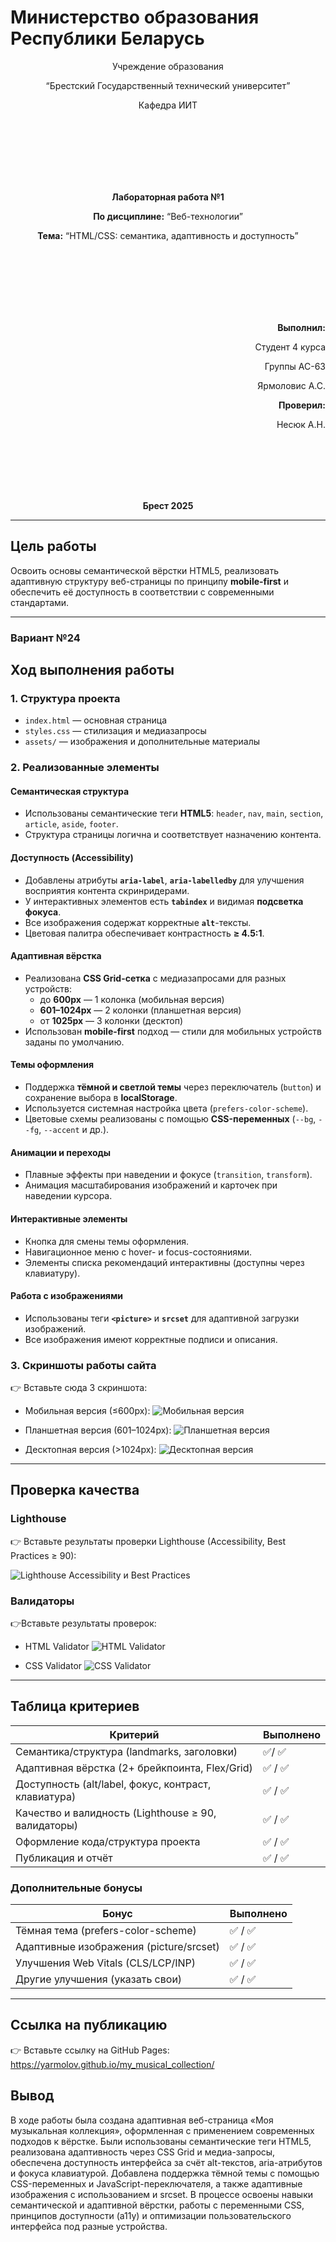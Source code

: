 # Министерство образования Республики Беларусь

<p align="center">Учреждение образования</p>
<p align="center">“Брестский Государственный технический университет”</p>
<p align="center">Кафедра ИИТ</p>
<br><br><br><br><br><br>
<p align="center"><strong>Лабораторная работа №1</strong></p>
<p align="center"><strong>По дисциплине:</strong> “Веб-технологии”</p>
<p align="center"><strong>Тема:</strong> “HTML/CSS: семантика, адаптивность и доступность”</p>
<br><br><br><br><br><br>
<p align="right"><strong>Выполнил:</strong></p>
<p align="right">Студент 4 курса</p>
<p align="right">Группы АС-63</p>
<p align="right">Ярмоловис А.С.</p>
<p align="right"><strong>Проверил:</strong></p>
<p align="right">Несюк А.Н.</p>
<br><br><br><br><br>
<p align="center"><strong>Брест 2025</strong></p>

---

## Цель работы

Освоить основы семантической вёрстки HTML5, реализовать адаптивную структуру веб-страницы по принципу **mobile-first** и обеспечить её доступность в соответствии с современными стандартами.

---

### Вариант №24

## Ход выполнения работы

### 1. Структура проекта

- `index.html` — основная страница
- `styles.css` — стилизация и медиазапросы
- `assets/` — изображения и дополнительные материалы

### 2. Реализованные элементы

#### Семантическая структура

- Использованы семантические теги **HTML5**: `header`, `nav`, `main`, `section`, `article`, `aside`, `footer`.
- Структура страницы логична и соответствует назначению контента.

#### Доступность (Accessibility)

- Добавлены атрибуты **`aria-label`**, **`aria-labelledby`** для улучшения восприятия контента скринридерами.
- У интерактивных элементов есть **`tabindex`** и видимая **подсветка фокуса**.
- Все изображения содержат корректные **`alt`**-тексты.
- Цветовая палитра обеспечивает контрастность **≥ 4.5:1**.

#### Адаптивная вёрстка

- Реализована **CSS Grid-сетка** с медиазапросами для разных устройств:
  - до **600px** — 1 колонка (мобильная версия)
  - **601–1024px** — 2 колонки (планшетная версия)
  - от **1025px** — 3 колонки (десктоп)
- Использован **mobile-first** подход — стили для мобильных устройств заданы по умолчанию.

#### Темы оформления

- Поддержка **тёмной и светлой темы** через переключатель (`button`) и сохранение выбора в **localStorage**.
- Используется системная настройка цвета (`prefers-color-scheme`).
- Цветовые схемы реализованы с помощью **CSS-переменных** (`--bg`, `--fg`, `--accent` и др.).

#### Анимации и переходы

- Плавные эффекты при наведении и фокусе (`transition`, `transform`).
- Анимация масштабирования изображений и карточек при наведении курсора.

#### Интерактивные элементы

- Кнопка для смены темы оформления.
- Навигационное меню с hover- и focus-состояниями.
- Элементы списка рекомендаций интерактивны (доступны через клавиатуру).

#### Работа с изображениями

- Использованы теги **`<picture>`** и **`srcset`** для адаптивной загрузки изображений.
- Все изображения имеют корректные подписи и описания.

### 3. Скриншоты работы сайта

👉 Вставьте сюда 3 скриншота:

- Мобильная версия (≤600px):
![Мобильная версия](img/mobile.png)

- Планшетная версия (601–1024px):
![Планшетная версия](img/tablet.png)

- Десктопная версия (>1024px):
![Десктопная версия](img/desktop.png)

---

## Проверка качества

### Lighthouse

👉 Вставьте результаты проверки Lighthouse (Accessibility, Best Practices ≥ 90):

![Lighthouse Accessibility и Best Practices](img/lighthouse_accessibility_best_practices.png)

### Валидаторы

👉Вставьте результаты проверок:

- HTML Validator
![HTML Validator](img/html_validator.png)

- CSS Validator
![CSS Validator](img/css_validator.png)

---

## Таблица критериев

| Критерий                                | Выполнено |
|------------------------------------------|-----------|
| Семантика/структура (landmarks, заголовки) | ✅/ ✅ |
| Адаптивная вёрстка (2+ брейкпоинта, Flex/Grid) | ✅ / ✅ |
| Доступность (alt/label, фокус, контраст, клавиатура) | ✅ / ✅ |
| Качество и валидность (Lighthouse ≥ 90, валидаторы) | ✅ / ✅ |
| Оформление кода/структура проекта        | ✅ / ✅ |
| Публикация и отчёт                       | ✅ / ✅ |

### Дополнительные бонусы

| Бонус                                     | Выполнено |
|-------------------------------------------|-----------|
| Тёмная тема (prefers-color-scheme)        | ✅ / ✅ |
| Адаптивные изображения (picture/srcset)   | ✅ / ✅ |
| Улучшения Web Vitals (CLS/LCP/INP)        | ✅ / ✅ |
| Другие улучшения (указать свои)           | ✅ / ✅ |

---

## Ссылка на публикацию

👉 Вставьте ссылку на GitHub Pages: https://yarmolov.github.io/my_musical_collection/

## Вывод

В ходе работы была создана адаптивная веб-страница «Моя музыкальная коллекция», оформленная с применением современных подходов к вёрстке. Были использованы семантические теги HTML5, реализована адаптивность через CSS Grid и медиа-запросы, обеспечена доступность интерфейса за счёт alt-текстов, aria-атрибутов и фокуса клавиатурой. Добавлена поддержка тёмной темы с помощью CSS-переменных и JavaScript-переключателя, а также адаптивные изображения с использованием <picture> и srcset. В процессе освоены навыки семантической и адаптивной вёрстки, работы с переменными CSS, принципов доступности (a11y) и оптимизации пользовательского интерфейса под разные устройства.
